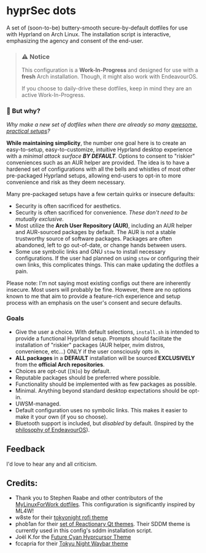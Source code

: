 # hyprSec dots
A set of (soon-to-be) buttery-smooth secure-by-default dotfiles for use with Hyprland on Arch Linux. The installation script is interactive, emphasizing the agency and consent of the end-user.

> ### ⚠️ **Notice**
> This configuration is a **Work-In-Progress** and designed for use with a **fresh** Arch installation. Though, it might also work with EndeavourOS.
>
> If you choose to daily-drive these dotfiles, keep in mind they are an active Work-In-Progress.

### 🤔 But why?
*Why make a new set of dotfiles when there are already so many [awesome, practical setups](https://wiki.hyprland.org/Getting-Started/Preconfigured-setups/)?*

**While maintaining simplicity**, the number one goal here is to create an easy-to-setup, easy-to-customize, intuitive Hyprland desktop experience with a *minimal attack surface **BY DEFAULT**.* Options to consent to "riskier" conveniences such as an AUR helper are provided. The idea is to have a hardened set of configurations with all the bells and whistles of most other pre-packaged Hyprland setups, allowing end-users to opt-in to more convenience and risk as they deem necessary.

Many pre-packaged setups have a few certain quirks or insecure defaults:

- Security is often sacrificed for aesthetics.
- Security is often sacrificed for convenience. *These don't need to be mutually exclusive.*
- Most utilize the **Arch User Repository (AUR)**, including an AUR helper and AUR-sourced packages by default. The AUR is not a stable trustworthy source of software packages. Packages are often abandoned, left to go out-of-date, or change hands between users.
- Some use symbolic links and GNU `stow` to install necessary configurations. If the user had planned on using `stow` or configuring their own links, this complicates things. This can make updating the dotfiles a pain.

Please note: I'm not saying most existing configs out there are inherently insecure. Most users will probably be fine. However, there are no options known to me that aim to provide a feature-rich experience and setup process with an emphasis on the user's consent and secure defaults.


### Goals

- Give the user a choice. With default selections, `install.sh` is intended to provide a functional Hyprland setup. Prompts should facilitate the installation of "riskier" packages (AUR helper, nvim distros, convenience, etc...) ONLY if the user consciously opts in.
- **ALL packages** in a **DEFAULT** installation will be sourced **EXCLUSIVELY** from the **official Arch repositories**.
- Choices are opt-out (`[N]o`) by default.
- Reputable packages should be preferred where possible.
- Functionality should be implemented with as few packages as possible.
- Minimal. Anything beyond standard desktop expectations should be opt-in.
- UWSM-managed.
- Default configuration uses no symbolic links. This makes it easier to make it your own (if you so choose).
- Bluetooth support is included, but *disabled* by default. (Inspired by the [philosophy of EndeavourOS](https://discovery.endeavouros.com/audio/bluetooth/2021/03/)).


## Feedback
I'd love to hear any and all criticism.


## ‍Credits:
- Thank you to Stephen Raabe and other contributors of the [MyLinuxForWork dotfiles](https://github.com/mylinuxforwork/dotfiles). This configuration is significantly inspired by ML4W!
- w8ste for their [tokyonight rofi theme](https://github.com/w8ste/Tokyonight-rofi-theme)
- phob1an for their [set of Reactionary Qt themes](https://www.opencode.net/phob1an/reactionary). Their SDDM theme is currently used in this config's sddm installation script.
- Joël K.for the [Future Cyan Hyprcursor Theme](https://gitlab.com/Pummelfisch/future-cyan-hyprcursor)
- fccapria for their [Tokyu Night Waybar theme](https://github.com/fccapria/myTokyo/tree/main/waybar)
